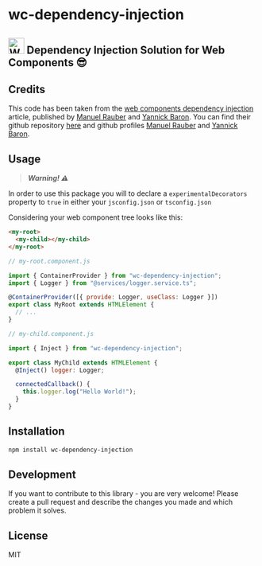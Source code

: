 # wc-dependency-injection

## <img src="https://web-components-resources.appspot.com/static/logo.svg" alt="Web Components" width="32" height="32" /> Dependency Injection Solution for Web Components 😎

## Credits

This code has been taken from the [web components dependency injection](https://www.thinktecture.com/en/web-components/dependency-injection/) article, published by [Manuel Rauber](https://www.thinktecture.com/en/manuel-rauber/) and [Yannick Baron](https://www.thinktecture.com/en/yannick-baron/). You can find their github repository [here](https://github.com/thinktecture-labs/web-components-dependency-injection) and github profiles [Manuel Rauber](https://github.com/ManuelRauber) and [Yannick Baron](https://github.com/npx).

## Usage

> **_Warning! ⚠️_**

In order to use this package you will to declare a `experimentalDecorators` property to `true` in either your `jsconfig.json` or `tsconfig.json`

Considering your web component tree looks like this:

```html
<my-root>
  <my-child></my-child>
</my-root>
```

```js
// my-root.component.js

import { ContainerProvider } from "wc-dependency-injection";
import { Logger } from "@services/logger.service.ts";

@ContainerProvider([{ provide: Logger, useClass: Logger }])
export class MyRoot extends HTMLElement {
  // ...
}

// my-child.component.js

import { Inject } from "wc-dependency-injection";

export class MyChild extends HTMLElement {
  @Inject() logger: Logger;

  connectedCallback() {
    this.logger.log("Hello World!");
  }
}
```

## Installation

```sh
npm install wc-dependency-injection
```

## Development

If you want to contribute to this library - you are very welcome! Please create a pull request and describe the changes you made and which problem it solves.

## License

MIT
